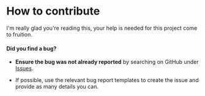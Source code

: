 # How to contribute

I'm really glad you're reading this, your help is needed for this project come to fruition.


#### **Did you find a bug?**

* **Ensure the bug was not already reported** by searching on GitHub under [Issues](https:/github.com/kvor/lightweight-apex-http-client/issues).

* If possible, use the relevant bug report templates to create the issue and provide as many details you can.
